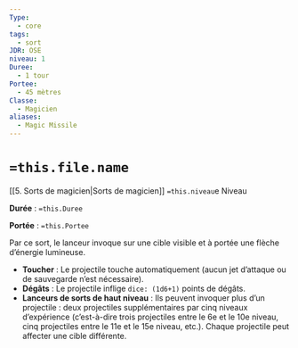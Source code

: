 ```yaml
---
Type:
  - core
tags:
  - sort
JDR: OSE
niveau: 1
Duree:
  - 1 tour
Portee:
  - 45 mètres
Classe:
  - Magicien
aliases:
  - Magic Missile
---
```

# `=this.file.name`  

[[5. Sorts de magicien|Sorts de magicien]] `=this.niveau`e Niveau

**Durée** : `=this.Duree`

**Portée** : `=this.Portee`

Par ce sort, le lanceur invoque sur une cible visible et à portée une flèche d’énergie lumineuse.

- **Toucher** : Le projectile touche automatiquement (aucun jet d’attaque ou de sauvegarde n’est nécessaire).
- **Dégâts** : Le projectile inflige `dice: (1d6+1)` points de dégâts.
- **Lanceurs de sorts de haut niveau** : Ils peuvent invoquer plus d’un projectile : deux projectiles supplémentaires par cinq niveaux d’expérience (c’est-à-dire trois projectiles entre le 6e et le 10e niveau, cinq projectiles entre le 11e et le 15e niveau, etc.). Chaque projectile peut affecter une cible différente.
